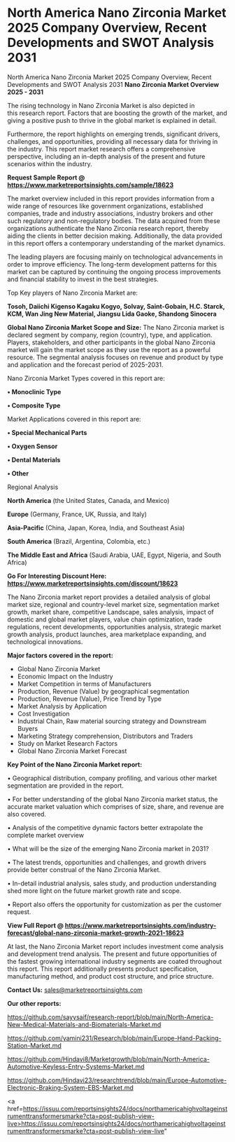# North America Nano Zirconia Market 2025 Company Overview, Recent Developments and SWOT Analysis 2031
North America Nano Zirconia Market 2025 Company Overview, Recent Developments and SWOT Analysis 2031
<Strong> Nano Zirconia Market Overview 2025 - 2031</strong>

The rising technology in Nano Zirconia Market is also depicted in this research report. Factors that are boosting the growth of the market, and giving a positive push to thrive in the global market is explained in detail.

Furthermore, the report highlights on emerging trends, significant drivers, challenges, and opportunities, providing all necessary data for thriving in the industry. This report market research offers a comprehensive perspective, including an in-depth analysis of the present and future scenarios within the industry.

<strong>Request Sample Report @ <a href=https://www.marketreportsinsights.com/sample/18623>https://www.marketreportsinsights.com/sample/18623</a></strong>

The market overview included in this report provides information from a wide range of resources like government organizations, established companies, trade and industry associations, industry brokers and other such regulatory and non-regulatory bodies. The data acquired from these organizations authenticate the Nano Zirconia research report, thereby aiding the clients in better decision making. Additionally, the data provided in this report offers a contemporary understanding of the market dynamics.

The leading players are focusing mainly on technological advancements in order to improve efficiency. The long-term development patterns for this market can be captured by continuing the ongoing process improvements and financial stability to invest in the best strategies.

Top Key players of Nano Zirconia Market are:

<strong>Tosoh, Daiichi Kigenso Kagaku Kogyo, Solvay, Saint-Gobain, H.C. Starck, KCM, Wan Jing New Material, Jiangsu Lida Gaoke, Shandong Sinocera</strong>

<strong><b>Global Nano Zirconia Market Scope and Size:</b></strong>
The Nano Zirconia market is declared segment by company, region (country), type, and application. Players, stakeholders, and other participants in the global Nano Zirconia market will gain the market scope as they use the report as a powerful resource. The segmental analysis focuses on revenue and product by type and application and the forecast period of 2025-2031.

Nano Zirconia Market Types covered in this report are:

<strong>• Monoclinic Type

• Composite Type</strong>

Market Applications covered in this report are:

<strong>• Special Mechanical Parts

• Oxygen Sensor

• Dental Materials

• Other</strong> 

Regional Analysis

<strong>North America</strong> (the United States, Canada, and Mexico)

<strong>Europe</strong> (Germany, France, UK, Russia, and Italy)

<strong>Asia-Pacific</strong> (China, Japan, Korea, India, and Southeast Asia)

<strong>South America</strong> (Brazil, Argentina, Colombia, etc.)

<strong>The Middle East and Africa</strong> (Saudi Arabia, UAE, Egypt, Nigeria, and South Africa)

<strong>Go For Interesting Discount Here: <a href=https://www.marketreportsinsights.com/discount/18623>https://www.marketreportsinsights.com/discount/18623</a></strong>

The Nano Zirconia market report provides a detailed analysis of global market size, regional and country-level market size, segmentation market growth, market share, competitive Landscape, sales analysis, impact of domestic and global market players, value chain optimization, trade regulations, recent developments, opportunities analysis, strategic market growth analysis, product launches, area marketplace expanding, and technological innovations.

<strong><b>Major factors covered in the report:</b></strong>
<ul>
  <li>Global Nano Zirconia Market </li>
  <li>Economic Impact on the Industry</li>
  <li>Market Competition in terms of Manufacturers</li>
  <li>Production, Revenue (Value) by geographical segmentation</li>
  <li>Production, Revenue (Value), Price Trend by Type</li>
  <li>Market Analysis by Application</li>
  <li>Cost Investigation</li>
  <li>Industrial Chain, Raw material sourcing strategy and Downstream Buyers</li>
  <li>Marketing Strategy comprehension, Distributors and Traders</li>
  <li>Study on Market Research Factors</li>
  <li>Global Nano Zirconia Market Forecast</li>
</ul>

<strong><b>Key Point of the Nano Zirconia Market report:</b></strong>

• Geographical distribution, company profiling, and various other market segmentation are provided in the report.

• For better understanding of the global Nano Zirconia market status, the accurate market valuation which comprises of size, share, and revenue are also covered.

• Analysis of the competitive dynamic factors better extrapolate the complete market overview

• What will be the size of the emerging Nano Zirconia market in 2031?

• The latest trends, opportunities and challenges, and growth drivers provide better construal of the Nano Zirconia Market.

• In-detail industrial analysis, sales study, and production understanding shed more light on the future market growth rate and scope.

• Report also offers the opportunity for customization as per the customer request.

<strong><b>View Full Report @ <a href=https://www.marketreportsinsights.com/industry-forecast/global-nano-zirconia-market-growth-2021-18623>https://www.marketreportsinsights.com/industry-forecast/global-nano-zirconia-market-growth-2021-18623</a></b></strong>


At last, the Nano Zirconia Market report includes investment come analysis and development trend analysis. The present and future opportunities of the fastest growing international industry segments are coated throughout this report. This report additionally presents product specification, manufacturing method, and product cost structure, and price structure.

<strong>Contact Us:</strong>
sales@marketreportsinsights.com

<strong>Our other reports:</strong>

<a href=https://github.com/sayysaif/research-report/blob/main/North-America-New-Medical-Materials-and-Biomaterials-Market.md>https://github.com/sayysaif/research-report/blob/main/North-America-New-Medical-Materials-and-Biomaterials-Market.md</a>

<a href=https://github.com/yamini231/Research/blob/main/Europe-Hand-Packing-Station-Market.md>https://github.com/yamini231/Research/blob/main/Europe-Hand-Packing-Station-Market.md</a>

<a href=https://github.com/Hindavi8/Marketgrowth/blob/main/North-America-Automotive-Keyless-Entry-Systems-Market.md>https://github.com/Hindavi8/Marketgrowth/blob/main/North-America-Automotive-Keyless-Entry-Systems-Market.md</a>

<a href=https://github.com/Hindavi23/researchtrend/blob/main/Europe-Automotive-Electronic-Braking-System-EBS-Market.md>https://github.com/Hindavi23/researchtrend/blob/main/Europe-Automotive-Electronic-Braking-System-EBS-Market.md</a>

<a href=https://issuu.com/reportsinsights24/docs/northamericahighvoltageinstrumenttransformersmarke?cta=post-publish-view-live>https://issuu.com/reportsinsights24/docs/northamericahighvoltageinstrumenttransformersmarke?cta=post-publish-view-live</a>"
